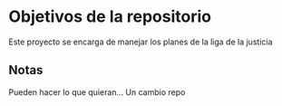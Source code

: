 # Objetivos de la repositorio

Este proyecto se encarga de manejar los planes de la liga de la justicia


## Notas
Pueden hacer lo que quieran...
Un cambio repo
